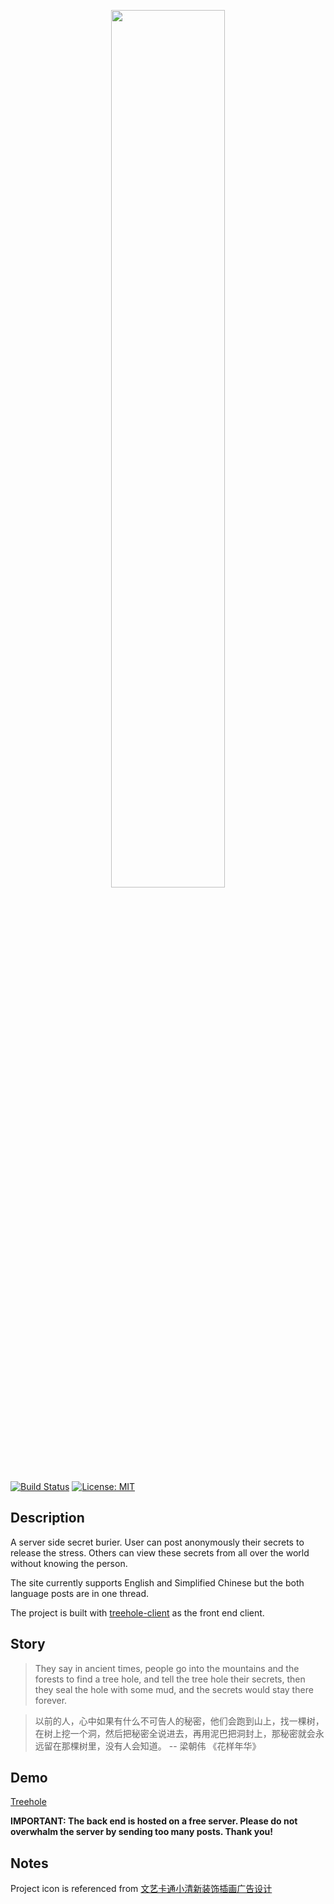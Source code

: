 <p align="center"><img src="https://github.com/senhungwong/treehole-server/blob/master/resources/assets/images/treehole-en.png" width="60%"></p>

[![Build Status](https://travis-ci.org/travis-ci/travis-web.svg?branch=master)](https://travis-ci.org/travis-ci/travis-web)
[![License: MIT](https://img.shields.io/badge/License-MIT-yellow.svg)](https://opensource.org/licenses/MIT)

## Description

A server side secret burier. User can post anonymously their secrets to release the stress. Others can view these secrets from all over the world without knowing the person.

The site currently supports English and Simplified Chinese but the both language posts are in one thread.

The project is built with [treehole-client](https://github.com/senhungwong/treehole-client) as the front end client.

## Story

> They say in ancient times, people go into the mountains and the forests to find a tree hole, and tell the tree hole their secrets, then they seal the hole with some mud, and the secrets would stay there forever.

> 以前的人，心中如果有什么不可告人的秘密，他们会跑到山上，找一棵树，在树上挖一个洞，然后把秘密全说进去，再用泥巴把洞封上，那秘密就会永远留在那棵树里，没有人会知道。
> -- 梁朝伟 《花样年华》

## Demo

[Treehole](http://treehole.senhung.net)

**IMPORTANT: The back end is hosted on a free server. Please do not overwhalm the server by sending too many posts. Thank you!**

## Notes

Project icon is referenced from [文艺卡通小清新装饰插画广告设计](http://588ku.com/sucai/9691411.html)
